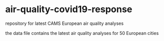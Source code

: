 # air-quality-covid19-response

repository for latest CAMS European air quality analyses


the data file contains the latest air quality analyses for 50 European cities

